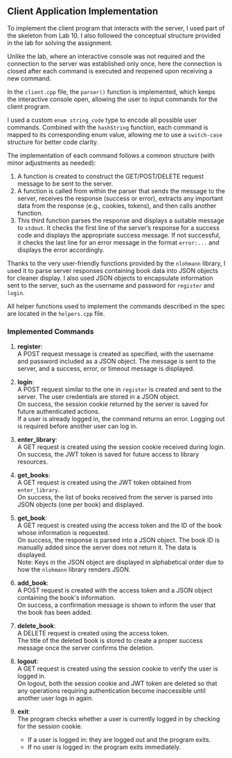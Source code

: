 ## Client Application Implementation

To implement the client program that interacts with the server, I used part of the skeleton from Lab 10. I also followed the conceptual structure provided in the lab for solving the assignment.

Unlike the lab, where an interactive console was not required and the connection to the server was established only once, here the connection is closed after each command is executed and reopened upon receiving a new command.

In the `client.cpp` file, the `parser()` function is implemented, which keeps the interactive console open, allowing the user to input commands for the client program.

I used a custom `enum string_code` type to encode all possible user commands. Combined with the `hashString` function, each command is mapped to its corresponding enum value, allowing me to use a `switch-case` structure for better code clarity.

The implementation of each command follows a common structure (with minor adjustments as needed):

1. A function is created to construct the GET/POST/DELETE request message to be sent to the server.
2. A function is called from within the parser that sends the message to the server, receives the response (success or error), extracts any important data from the response (e.g., cookies, tokens), and then calls another function.
3. This third function parses the response and displays a suitable message to `stdout`. It checks the first line of the server’s response for a success code and displays the appropriate success message. If not successful, it checks the last line for an error message in the format `error:...` and displays the error accordingly.

Thanks to the very user-friendly functions provided by the `nlohmann` library, I used it to parse server responses containing book data into JSON objects for cleaner display. I also used JSON objects to encapsulate information sent to the server, such as the username and password for `register` and `login`.

All helper functions used to implement the commands described in the spec are located in the `helpers.cpp` file.

### Implemented Commands

1. **register**:  
   A POST request message is created as specified, with the username and password included as a JSON object. The message is sent to the server, and a success, error, or timeout message is displayed.

2. **login**:  
   A POST request similar to the one in `register` is created and sent to the server. The user credentials are stored in a JSON object.  
   On success, the session cookie returned by the server is saved for future authenticated actions.  
   If a user is already logged in, the command returns an error. Logging out is required before another user can log in.

3. **enter_library**:  
   A GET request is created using the session cookie received during login.  
   On success, the JWT token is saved for future access to library resources.

4. **get_books**:  
   A GET request is created using the JWT token obtained from `enter_library`.  
   On success, the list of books received from the server is parsed into JSON objects (one per book) and displayed.

5. **get_book**:  
   A GET request is created using the access token and the ID of the book whose information is requested.  
   On success, the response is parsed into a JSON object. The book ID is manually added since the server does not return it. The data is displayed.  
   Note: Keys in the JSON object are displayed in alphabetical order due to how the `nlohmann` library renders JSON.

6. **add_book**:  
   A POST request is created with the access token and a JSON object containing the book's information.  
   On success, a confirmation message is shown to inform the user that the book has been added.

7. **delete_book**:  
   A DELETE request is created using the access token.  
   The title of the deleted book is stored to create a proper success message once the server confirms the deletion.

8. **logout**:  
   A GET request is created using the session cookie to verify the user is logged in.  
   On logout, both the session cookie and JWT token are deleted so that any operations requiring authentication become inaccessible until another user logs in again.

9. **exit**:  
   The program checks whether a user is currently logged in by checking for the session cookie.  
   - If a user is logged in: they are logged out and the program exits.  
   - If no user is logged in: the program exits immediately.
